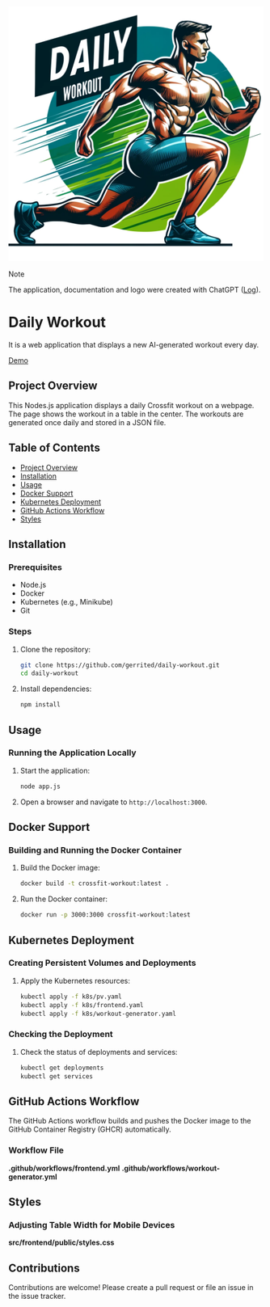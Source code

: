 ![alt text](src/frontend/public/logo.webp)

> [!NOTE]  
> The application, documentation and logo were created with ChatGPT ([Log](https://chatgpt.com/share/4b672034-b608-4c75-8802-30076b0da60a)).

# Daily Workout
It is a web application that displays a new AI-generated workout every day.

[Demo](https://daily-workout.g11s.cc/)

## Project Overview
This Nodes.js application displays a daily Crossfit workout on a webpage. The page shows the workout in a table in the center. The workouts are generated once daily and stored in a JSON file.

## Table of Contents

- [Project Overview](#project-overview)
- [Installation](#installation)
- [Usage](#usage)
- [Docker Support](#docker-support)
- [Kubernetes Deployment](#kubernetes-deployment)
- [GitHub Actions Workflow](#github-actions-workflow)
- [Styles](#styles)

## Installation

### Prerequisites

- Node.js
- Docker
- Kubernetes (e.g., Minikube)
- Git

### Steps

1. Clone the repository:
    ```sh
    git clone https://github.com/gerrited/daily-workout.git
    cd daily-workout
    ```

2. Install dependencies:
    ```sh
    npm install
    ```

## Usage

### Running the Application Locally

1. Start the application:
    ```sh
    node app.js
    ```

2. Open a browser and navigate to `http://localhost:3000`.

## Docker Support

### Building and Running the Docker Container

1. Build the Docker image:
    ```sh
    docker build -t crossfit-workout:latest .
    ```

2. Run the Docker container:
    ```sh
    docker run -p 3000:3000 crossfit-workout:latest
    ```

## Kubernetes Deployment

### Creating Persistent Volumes and Deployments

1. Apply the Kubernetes resources:
    ```sh
    kubectl apply -f k8s/pv.yaml
    kubectl apply -f k8s/frontend.yaml
    kubectl apply -f k8s/workout-generator.yaml
    ```

### Checking the Deployment

1. Check the status of deployments and services:
    ```sh
    kubectl get deployments
    kubectl get services
    ```

## GitHub Actions Workflow

The GitHub Actions workflow builds and pushes the Docker image to the GitHub Container Registry (GHCR) automatically.

### Workflow File

**.github/workflows/frontend.yml**
**.github/workflows/workout-generator.yml**

## Styles

### Adjusting Table Width for Mobile Devices

**src/frontend/public/styles.css**


## Contributions

Contributions are welcome! Please create a pull request or file an issue in the issue tracker.